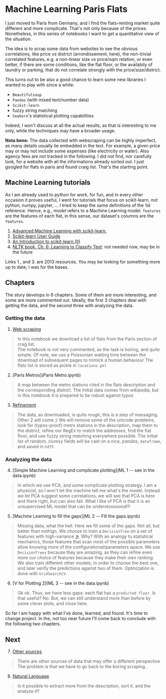 
# Machine Learning Paris Flats

I just moved to Paris from Germany, and I find the flats-renting market quite different and more complicate.
That's not only because of the prices. Nonetheless, in this series of notebooks I want to get a quantitative view of the situation. 

The idea is to scrap some data from websites to see the obvious correlations, like price _vs_ district (arrondissement, here), the non-trivial correlated features, e.g. a non-linear size _vs_ price/sqm relation, or even better, if there are some conditions, like the flat floor, or the availabily of laundry or parking, that do not correlate strongly with the price/size/district.

This turns out to be also a good chance to learn some new libraries I wanted to play with since a while:
* `Beautifulsoup`
* `Pandas` (with mixed text/number data)
* `Scikit-learn`
* fuzzy string matching
* `Seaborn`'s statistical plotting capabilities

Indeed, I won't discuss at all the actual results, as that is interesting to me only, while the techniques may have a broader usage.

**Nota bene:** The data collected with webscraping can be highly imperfect, as many details usually lie embedded in the text. For example, a given price may or may not include some expenses (like electricity or water). Also agency fees are not tracked in the following. I did not find, nor carefully look, for a website with all the informations already sorted out. I just googled for flats in paris and found craig list. That's the starting point.

## Machine Learning tutorials
As I am already used to python for work, for fun, and in every other occasion it proves useful, I went for tutorials that focus on scikit-learn, _not_ python, numpy, jupyter, ...
I tried to keep the same definitions of the 1st reference. Hence, e.g., _model_ refers to a Machine Learning model. `features` are the features of each flat, in this sense, our dataset's columns are the `features`.

1. [Advanced Machine Learning with scikit-learn](https://www.youtube.com/watch?v=iFkRt3BCctg), 
2. [Scikit-learn User Guide](http://scikit-learn.org/stable/user_guide.html)
3. [An Introduction to scikit-learn (II)](https://conference.scipy.org/scipy2013/tutorial_detail.php?id=111)
4. [NLTK book, Ch. 6: Learning to Classify Text](http://www.nltk.org/book/ch06.html): not needed now, may be in the future

Links 1., and 3. are 2013 resources. You may be looking for something more up to date; I was for the bases.

## Chapters

The story develops in 6 chapters. Some of them are more interesting, and some are more commented out. 
Ideally, the first 3 chapters deal with getting the data, and the second three with analyzing the data.

### Getting the data
1. [Web scraping](CL.ipynb)
> In this notebook we download a list of flats from the Paris section of crag list.  
> The notebook is not very commented, as the task is boring, and quite simple.
> Of note, we use a Poissonian waiting time between the download of subsequent pages to mimick a human behaviour
> The flats list is stored as pickle in `locations.pkl`
2. [Paris Metros](Paris Metro.ipynb)
> A map between the metro stations cited in the flats description and the corresponding district.
> The initial data comes from wikipedia, but in this notebook it is prepared to be robust against typos
3. [Refinement](normalize_CL.ipynb)
> The data, as downloaded, is quite rough, this is a step of massaging. Other 2 will come ;)
> We will remove some of the unicode problems, look for (typos-proof) metro stations in the description, map them to  the district, refine our RegEx to match the addresses, find the flat floor, and use fuzzy string matching everywhere possible.
> The initial list of random, clumsy fields will be cast on a nice, _pandas_, `dataframe`, and saved in `hdf5`


### Analyzing the data
4. [Simple Machine Learning and complicate plotting](ML 1 -- see in the data.ipynb)
> In which we use PCA, and some complicate plotting strategy.
> I am a physicist, so I won't let the machine tell me what's the model. Instead we let PCA suggest some correlations,
> we will see that PCA is here and there right, but can also fail.
> What I like of PCA is that it is an unsupervised ML model that can be understooooood!!!
5. [Machine Learning to fill the gaps](ML 2 -- Fill the gaps.ipynb)
> Missing data, what the hell. Here we fill some of the gaps. Not all, but better than nothign,
> We choose to train a `DecisionTree` on a set of features with high-variance [$\nearrow$](http://scikit-learn.org/stable/modules/feature_selection.html). Why? With an analogy to statistical mechanics, those features that scan most of the possible parameters allow knowing more of the configurational/parameters space.
> We use `DecisionTrees` because they are amazing, as they can refine even more our choice of features because they make their own ranking. 
> We also train different other models, in order to choose the best one, and later verify the predictions against two of them.
> Optmization is done with `GridSearchCV`.
6. [V for Plotting 2](ML 3 -- see in the data.ipynb)
> Ok ok. Thus, we have less gaps: each flat has a `predicted floor`. Is that useful?
> No.
> But, we can still understand more than before by some clever plots, and close here.

So far I am happy with what I've done, learned, and found. It's time to change project.
In the, not too near future I'll come back to conclude with the following two chapters.

## Next
7. [Other sources](..) 
> There are other sources of data that may offer a different perspective
> The problem is that we have to go back to the boring scraping..

8. [Natural Language](..)
> Is it possible to extract more from the description, sort it, and the analyze it? 
> 


